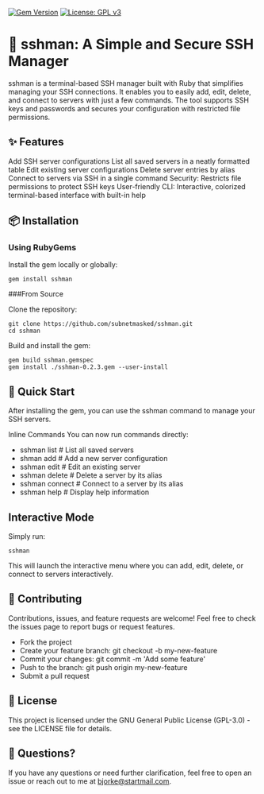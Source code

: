 [![Gem Version](https://img.shields.io/gem/v/sshman)](https://rubygems.org/gems/sshman)
[![License: GPL v3](https://img.shields.io/badge/License-GPLv3-blue.svg)](https://www.gnu.org/licenses/gpl-3.0)
# 🚀 sshman: A Simple and Secure SSH Manager

sshman is a terminal-based SSH manager built with Ruby that simplifies managing your SSH connections. It enables you to easily add, edit, delete, and connect to servers with just a few commands. The tool supports SSH keys and passwords and secures your configuration with restricted file permissions.

## ✨ Features

Add SSH server configurations
List all saved servers in a neatly formatted table
Edit existing server configurations
Delete server entries by alias
Connect to servers via SSH in a single command
Security: Restricts file permissions to protect SSH keys
User-friendly CLI: Interactive, colorized terminal-based interface with built-in help

## 📦 Installation

### Using RubyGems
Install the gem locally or globally:

```shell
gem install sshman
```
###From Source

Clone the repository:

```shell
git clone https://github.com/subnetmasked/sshman.git
cd sshman
```
Build and install the gem:

```shell
gem build sshman.gemspec
gem install ./sshman-0.2.3.gem --user-install
```
## 🚀 Quick Start
After installing the gem, you can use the sshman command to manage your SSH servers.

Inline Commands
You can now run commands directly:

- sshman list       # List all saved servers
- shman add        # Add a new server configuration
- sshman edit       # Edit an existing server
- sshman delete     # Delete a server by its alias
- sshman connect    # Connect to a server by its alias
- sshman help       # Display help information

## Interactive Mode
Simply run:
```shell
sshman
```

This will launch the interactive menu where you can add, edit, delete, or connect to servers interactively.

## 🤝 Contributing
Contributions, issues, and feature requests are welcome! Feel free to check the issues page to report bugs or request features.

- Fork the project
- Create your feature branch: git checkout -b my-new-feature
- Commit your changes: git commit -m 'Add some feature'
- Push to the branch: git push origin my-new-feature
- Submit a pull request

## 📄 License
This project is licensed under the GNU General Public License (GPL-3.0) - see the LICENSE file for details.

## 💬 Questions?
If you have any questions or need further clarification, feel free to open an issue or reach out to me at bjorke@startmail.com.
